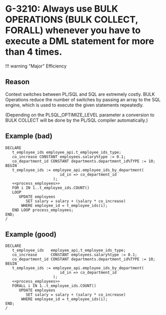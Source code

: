# G-3210: Always use BULK OPERATIONS (BULK COLLECT, FORALL) whenever you have to execute a DML statement for more than 4 times.

!!! warning "Major"
    Efficiency

## Reason

Context switches between PL/SQL and SQL are extremely costly. BULK Operations reduce the number of switches by passing an array to the SQL engine, which is used to execute the given statements repeatedly.

(Depending on the PLSQL_OPTIMIZE_LEVEL parameter a conversion to BULK COLLECT will be done by the PL/SQL compiler automatically.)

## Example (bad)

```
DECLARE
   t_employee_ids employee_api.t_employee_ids_type;
   co_increase CONSTANT employees.salary%type := 0.1;
   co_department_id CONSTANT departments.department_id%TYPE := 10;
BEGIN
   t_employee_ids := employee_api.employee_ids_by_department(
                        id_in => co_department_id
                     );
   <<process_employees>>
   FOR i IN 1..t_employee_ids.COUNT()
   LOOP
      UPDATE employees
         SET salary = salary + (salary * co_increase)
       WHERE employee_id = t_employee_ids(i);
   END LOOP process_employees;
END;
/
```

## Example (good)

```
DECLARE
   t_employee_ids   employee_api.t_employee_ids_type;
   co_increase      CONSTANT employees.salary%type := 0.1;
   co_department_id CONSTANT departments.department_id%TYPE := 10;
BEGIN
   t_employee_ids := employee_api.employee_ids_by_department(
                        id_in => co_department_id
                     );
   <<process_employees>>
   FORALL i IN 1..t_employee_ids.COUNT()
      UPDATE employees
         SET salary = salary + (salary * co_increase)
       WHERE employee_id = t_employee_ids(i);
END;
/
```